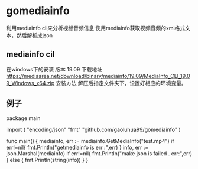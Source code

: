 # gomediainfo

利用mediainfo cli来分析视频音频信息
使用mediainfo获取视频音频的xml格式文本，然后解析成json

## mediainfo cil
在windows下的安装
版本 19.09
下载地址 https://mediaarea.net/download/binary/mediainfo/19.09/MediaInfo_CLI_19.09_Windows_x64.zip
安装方法 解压后指定文件夹下，设置好相应的环境变量。

## 例子
package main

import (
	"encoding/json"
	"fmt"
	"github.com/gaoluhua99/gomediainfo"
)

func main() {
	mediainfo, err := mediainfo.GetMediaInfo("test.mp4")
	if err!=nil{
		fmt.Println("getmediainfo is err :",err)
	}
	info, err := json.Marshal(mediainfo)
	if err!=nil{
		fmt.Println("make json is failed . err:",err)
	} else {
		fmt.Println(string(info))
	}
}

